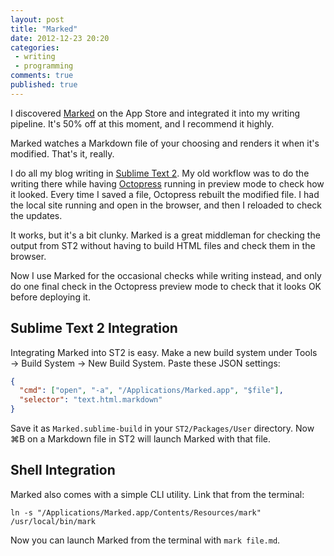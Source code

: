 ```yaml
---
layout: post
title: "Marked"
date: 2012-12-23 20:20
categories: 
 - writing
 - programming
comments: true
published: true
---
```


I discovered [Marked][marked] on the App Store and integrated it into my writing pipeline. It's 50% off at this moment, and I recommend it highly.

<!-- more -->

Marked watches a Markdown file of your choosing and renders it when it's modified. That's it, really.

I do all my blog writing in [Sublime Text 2][st2]. My old workflow was to do the writing there while having [Octopress][octopress] running in preview mode to check how it looked. Every time I saved a file, Octopress rebuilt the modified file. I had the local site running and open in the browser, and then I reloaded to check the updates.

It works, but it's a bit clunky. Marked is a great middleman for checking the output from ST2 without having to build HTML files and check them in the browser.

Now I use Marked for the occasional checks while writing instead, and only do one final check in the Octopress preview mode to check that it looks OK before deploying it.

## Sublime Text 2 Integration

Integrating Marked into ST2 is easy. Make a new build system under Tools &rarr; Build System &rarr; New Build System. Paste these JSON settings:

``` json
{
  "cmd": ["open", "-a", "/Applications/Marked.app", "$file"],
  "selector": "text.html.markdown"
}
```

Save it as `Marked.sublime-build` in your `ST2/Packages/User` directory. Now ⌘B on a Markdown file in ST2 will launch Marked with that file.

## Shell Integration

Marked also comes with a simple CLI utility. Link that from the terminal:

    ln -s "/Applications/Marked.app/Contents/Resources/mark" /usr/local/bin/mark

Now you can launch Marked from the terminal with `mark file.md`.

[marked]: http://markedapp.com/
[st2]: http://www.sublimetext.com/
[octopress]: http://octopress.org/
